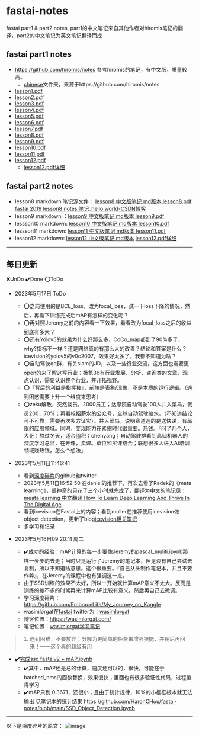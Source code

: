 # fastai-notes
fastai part1 &amp; part2 notes, part1的中文笔记来自其他作者对hiromis笔记的翻译，part2的中文笔记为英文笔记翻译而成

## fastai part1 notes
- https://github.com/hiromis/notes 参考hiromis的笔记，有中文版，质量较高。
  - [chinese](/chinese)文件夹，来源于https://github.com/hiromis/notes 
- [lesson1.pdf](https://github.com/HaronCHou/fastai-notes/blob/main/Lesson1.pdf)
- [lesson2.pdf](https://github.com/HaronCHou/fastai-notes/blob/main/Lesson2.pdf)
- [lesson3.pdf](https://github.com/HaronCHou/fastai-notes/blob/main/Lesson3.pdf)
- [lesson4.pdf](https://github.com/HaronCHou/fastai-notes/blob/main/Lesson4.pdf)
- [lesson5.pdf](https://github.com/HaronCHou/fastai-notes/blob/main/Lesson5.pdf)
- [lesson6.pdf](https://github.com/HaronCHou/fastai-notes/blob/main/Lesson6.pdf)
- [lesson7.pdf](https://github.com/HaronCHou/fastai-notes/blob/main/Lesson7.pdf)
- [lesson8.pdf](https://github.com/HaronCHou/fastai-notes/blob/main/lesson8.pdf)
- [lesson9.pdf](https://github.com/HaronCHou/fastai-notes/blob/main/lesson9.pdf)
- [lesson10.pdf](https://github.com/HaronCHou/fastai-notes/blob/main/lesson10.pdf)
- [lesson11.pdf](https://github.com/HaronCHou/fastai-notes/blob/main/lesson11.pdf)
- [lesson12.pdf](https://github.com/HaronCHou/fastai-notes/blob/main/lesson12%20%E7%BD%91%E7%BB%9C%E7%AC%94%E8%AE%B0.pdf)
  - [lesson12.pdf详细](https://github.com/HaronCHou/fastai-notes/blob/main/Lesson%2012%20Notes%20Advanced%20training%20techniques%3B%20ULMFiT%20from%20scratch.pdf)

## fastai part2 notes
- lesson8 markdown 笔记源文件： [lesson8 中文版笔记 md版本 ](./lesson8/lesson8.md)    [lesson8.pdf](https://github.com/HaronCHou/fastai-notes/blob/main/lesson8.pdf)    [fastai 2019 lesson8 notes 笔记_hello world-CSDN博客](https://blog.csdn.net/haronchou/article/details/120541922)
- lesson9 markdown ：[lesson9 中文版笔记 md版本 ](./lesson9/lesson9.md)     [lesson9.pdf](https://github.com/HaronCHou/fastai-notes/blob/main/lesson9.pdf)
- lessson10 markdown: [lesson10 中文版笔记 md版本 ](./lesson10/lesson10.md)  [lesson10.pdf](https://github.com/HaronCHou/fastai-notes/blob/main/lesson10.pdf)
- lessson11 markdown: [lesson11 中文版笔记 md版本 ](https://github.com/HaronCHou/fastai-notes/blob/main/lesson11/lesson11.md)   [lesson11.pdf](https://github.com/HaronCHou/fastai-notes/blob/main/lesson11.pdf)
- lesson12 markdown: [lesson12 中文版笔记 md版本](https://github.com/HaronCHou/fastai-notes/blob/main/lesson12/Lesson%2012%20Notes%20Advanced%20training%20techniques%3B%20ULMFiT%20from%20scratch.md)  [lesson12.pdf详细](https://github.com/HaronCHou/fastai-notes/blob/main/Lesson%2012%20Notes%20Advanced%20training%20techniques%3B%20ULMFiT%20from%20scratch.pdf)
------------------
## 每日更新
❌UnDo  ✔️Done   ⭕ToDo

- 2023年5月17日 ToDo
  - ⭕之前使用的是BCE_loss，改为focal_loss，试一下loss下降的情况，然后，再看下训练完成后mAP有怎样的变化呢？
  - ⭕再对照Jeremy之前的内容看一下效果，看看改为focal_loss之后的收益到底有多大？
  - ⭕还有Yolov5的效果为什么好那么多，CoCo_map都到了90%多了，why?指标不一样？还是网络真的有那么大的改善？结论和答案是什么？icevision的yolov5的v0c2007，效果好太多了，我都不知道为啥？
  - ⭕自动驾驶qq群，有关slam的JD，以及一些行业交流，这方面也需要更open的来了解这写行业；极氪36有行业发展、分析、咨询类的文章，观点认识，需要认识整个行业，并开拓视野。
  - ⭕『背后的利益是指挥棒』，前端是表象/现象，不是本质的运行逻辑。（遇到困惑需要上升一个维度来思考）
  - ⭕zeku解散，突然裁员，2000员工；达摩院自动驾驶100人并入菜鸟，裁员200，70%；再看校招薪水的公众号，全球自动驾驶缩水。（不知道结论可不可靠，需要再次多方证实）。并入菜鸟，说明赛道选的是送快递，有局限的应用领域。同时，变现能力在紧缩时代很重要。热钱。『问了几个人，大哥：熬过冬天，适合囤积；chenyang；自动驾驶群看到高仙机器人的深度学习总监，在开课，卖课。单位和买课结合；联想很多人进入AI培训领域赚热钱，怎么个想法』

- 2023年5月11日11:46:41
  - 看到[深度碎片](https://github.com/EmbraceLife/My_Journey_on_Kaggle/tree/main)的github和twitter
  - 2023年5月11日16:52:50 在daniel的推荐下，再次去看了Radek的《mata learning》，很神奇的只花了三个小时就完成了，翻译为中文的笔记见：[meata learning 中文翻译 How To Learn Deep Learning And Thrive In The Digital Age](https://note.youdao.com/s/N8ZKdqlo)
  - 看到icevision在Fastai上的内容；看到muller在推荐使用icevision做object detection，更新了blog[icevision相关笔记](https://blog.csdn.net/haronchou/article/details/130557309)
  - 多学习和记录
- 2023年5月16日09:20:11 周二
  - ✔️成功的经验：mAP计算的每一步要像Jeremy的pascal_muliti.ipynb那样一步步的去走；当时只是运行了Jeremy的笔记本，但是没有自己尝试去复制，所以不知道啥意思。这个很重要。『自己从头制作笔记本，并且不要作弊』，在Jeremy的课程中也有强调这一点。
  - 由于SSD训练的效果不太好，所以一开始就计算mAP意义不太大。反而是训练的差不多的时候再来计算mAP比较有意义。然后再自己去微调。
  - 学习深度碎片：https://github.com/EmbraceLife/My_Journey_on_Kaggle
  - wasimlorgat在[fastai](https://forums.fast.ai/t/introduce-yourself-here/99261/106) twitter为：[wasimlorgat](https://twitter.com/wasimlorgat/media )
  - 博客位置：https://wasimlorgat.com/ 
  - 笔记位置：[wasimlorgat学习笔记](https://github.com/HaronCHou/fastai-notes/blob/main/wasimlorgat.md)
> 1. 遇到困难，不要放弃；分解为更简单的任务来增强技能，并稍后再回来！——这个真的超级有用
  - ✔️[完成ssd fastaiv2 + mAP.ipynb](https://github.com/HaronCHou/fastai-notes/blob/main/SSD_jav.ipynb)
    - ✔️其中，mAP还是总的计算，速度还可以的，很快，可能在于batched_nms的函数替换，效果很快；里面也有很多验证性代码，过程值得学习
    - ✔️mAP只到 0.3671，还很小；且由于统计规律，10%的小框框根本就无法输出 见笔记本的统计结果 https://github.com/HaronCHou/fastai-notes/blob/main/SSD_Object_Detection.ipynb

------------------
以下是深度碎片的原文：
 ![image](https://github.com/HaronCHou/fastai-notes/assets/22512646/df1755bf-e0b7-460e-8bd6-8180ac3e191c)

